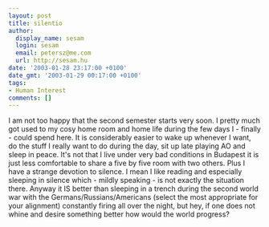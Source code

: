 ```yaml
---
layout: post
title: silentio
author:
  display_name: sesam
  login: sesam
  email: petersz@me.com
  url: http://sesam.hu
date: '2003-01-28 23:17:00 +0100'
date_gmt: '2003-01-29 00:17:00 +0100'
tags:
- Human Interest
comments: []
---
```


I am not too happy that the second semester starts very soon. I pretty much got used to my cosy home room and home life during the few days I - finally - could spend here. It is considerably easier to wake up whenever I want, do the stuff I really want to do during the day, sit up late playing AO and sleep in peace. It's not that I live under very bad conditions in Budapest it is just less comfortable to share a five by five room with two others. Plus I have a strange devotion to silence. I mean I like reading and especially sleeping in silence which - mildly speaking - is not exactly the situation there. Anyway it IS better than sleeping in a trench during the second world war with the Germans/Russians/Americans (select the most appropriate for your alignment) constantly firing all over the night, but hey, if one does not whine and desire something better how would the world progress?
